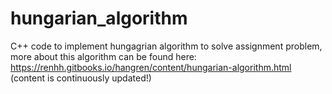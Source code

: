 # hungarian_algorithm
C++ code to implement hungagrian algorithm to solve assignment problem, more about this algorithm can be found here:
https://renhh.gitbooks.io/hangren/content/hungarian-algorithm.html
(content is continuously updated!)
